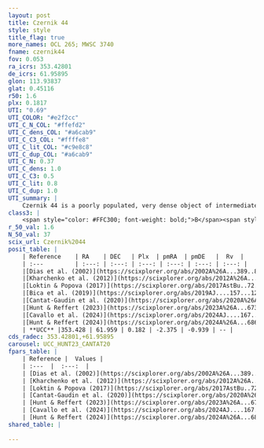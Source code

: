 ```yaml
---
layout: post
title: Czernik 44
style: style
title_flag: true
more_names: OCL 265; MWSC 3740
fname: czernik44
fov: 0.053
ra_icrs: 353.42801
de_icrs: 61.95895
glon: 113.93837
glat: 0.45116
r50: 1.6
plx: 0.1817
UTI: "0.69"
UTI_COLOR: "#e2f2cc"
UTI_C_N_COL: "#ffefd2"
UTI_C_dens_COL: "#a6cab9"
UTI_C_C3_COL: "#ffffe8"
UTI_C_lit_COL: "#c9e8c8"
UTI_C_dup_COL: "#a6cab9"
UTI_C_N: 0.37
UTI_C_dens: 1.0
UTI_C_C3: 0.5
UTI_C_lit: 0.8
UTI_C_dup: 1.0
UTI_summary: |
    Czernik 44 is a poorly populated, very dense object of intermediate C3 quality. It is well-studied in the literature.
class3: |
    <span style="color: #FFC300; font-weight: bold;">B</span><span style="color: #FFC300; font-weight: bold;">B</span>
r_50_val: 1.6
N_50_val: 37
scix_url: Czernik%2044
posit_table: |
    | Reference    | RA    | DEC   | Plx  | pmRA  | pmDE   |  Rv  |
    | :---         | :---: | :---: | :---: | :---: | :---: | :---: |
    |[Dias et al. (2002)](https://scixplorer.org/abs/2002A%26A...389..871D) | 353.375 | 61.95 | -- | 0.01 | -1.95 | -- |
    |[Kharchenko et al. (2012)](https://scixplorer.org/abs/2012A%26A...543A.156K) | 353.396 | 61.938 | -- | -3.76 | -2.19 | -- |
    |[Loktin & Popova (2017)](https://scixplorer.org/abs/2017AstBu..72..257L) | 353.4 | 61.95 | -- | -1.811 | -2.844 | -- |
    |[Bica et al. (2019)](https://scixplorer.org/abs/2019AJ....157...12B) | 353.387 | 61.94 | -- | -- | -- | -- |
    |[Cantat-Gaudin et al. (2020)](https://scixplorer.org/abs/2020A%26A...640A...1C) | 353.415 | 61.954 | 0.184 | -2.377 | -0.878 | -- |
    |[Hunt & Reffert (2023)](https://scixplorer.org/abs/2023A%26A...673A.114H) | 353.433 | 61.955 | 0.187 | -2.303 | -0.859 | -95.544 |
    |[Cavallo et al. (2024)](https://scixplorer.org/abs/2024AJ....167...12C) | 353.646 | 61.922 | 0.185 | -- | -- | -- |
    |[Hunt & Reffert (2024)](https://scixplorer.org/abs/2024A%26A...686A..42H) | 353.433 | 61.955 | 0.187 | -2.303 | -0.859 | -95.544 |
    | **UCC** |353.428 | 61.959 | 0.182 | -2.375 | -0.939 | -- | 
cds_radec: 353.42801,+61.95895
carousel: UCC_HUNT23_CANTAT20
fpars_table: |
    | Reference |  Values |
    | :---  |  :---:  |
    | [Dias et al. (2002)](https://scixplorer.org/abs/2002A%26A...389..871D) | `E(B-V)=1.48, Dist=3450.0, Age=8.2` |
    | [Kharchenko et al. (2012)](https://scixplorer.org/abs/2012A%26A...543A.156K) | `e_bv=0.833, distance=1536, log_age=7.5` |
    | [Loktin & Popova (2017)](https://scixplorer.org/abs/2017AstBu..72..257L) | `E(B-V)=0.665, Dmod=11.088, logt=8.2` |
    | [Cantat-Gaudin et al. (2020)](https://scixplorer.org/abs/2020A%26A...640A...1C) | `AVNN=2.53, DMNN=13.22, AgeNN=8.14` |
    | [Hunt & Reffert (2023)](https://scixplorer.org/abs/2023A%26A...673A.114H) | `AV50=3.166, diffAV50=2.175, MOD50=13.394, logAge50=7.943` |
    | [Cavallo et al. (2024)](https://scixplorer.org/abs/2024AJ....167...12C) | `AV50=2.88, dMod50=13.11, logAge50=8.4, [Fe/H]50=0.37` |
    | [Hunt & Reffert (2024)](https://scixplorer.org/abs/2024A%26A...686A..42H) | `MassJ=982.678` |
shared_table: |
    
---
```

